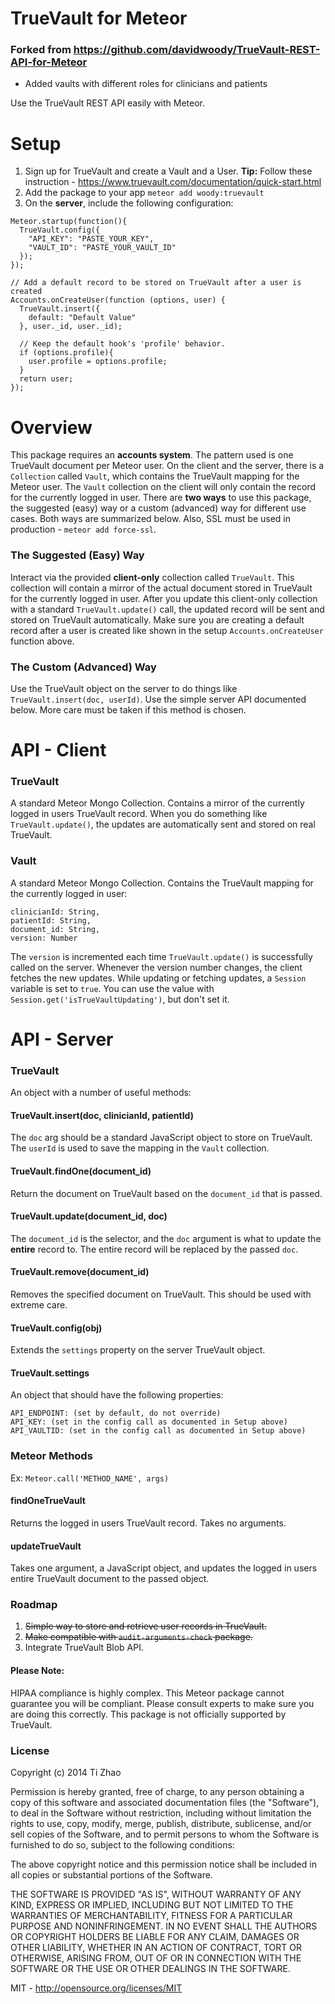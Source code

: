 TrueVault for Meteor
=============================

### Forked from https://github.com/davidwoody/TrueVault-REST-API-for-Meteor
- Added vaults with different roles for clinicians and patients

Use the TrueVault REST API easily with Meteor.

# Setup
1. Sign up for TrueVault and create a Vault and a User. **Tip:** Follow these instruction - https://www.truevault.com/documentation/quick-start.html
2. Add the package to your app `meteor add woody:truevault`
3. On the **server**, include the following configuration:

```
Meteor.startup(function(){
  TrueVault.config({
    "API_KEY": "PASTE_YOUR_KEY",
    "VAULT_ID": "PASTE_YOUR_VAULT_ID"
  });
});

// Add a default record to be stored on TrueVault after a user is created
Accounts.onCreateUser(function (options, user) {
  TrueVault.insert({
    default: "Default Value"
  }, user._id, user._id);

  // Keep the default hook's 'profile' behavior.
  if (options.profile){
    user.profile = options.profile;
  }
  return user;
});
```

# Overview

This package requires an **accounts system**. The pattern used is one TrueVault document per Meteor user. On the client and the server, there is a `Collection` called `Vault`, which contains the TrueVault mapping for the Meteor user. The `Vault` collection on the client will only contain the record for the currently logged in user. There are **two ways** to use this package, the suggested (easy) way or a custom (advanced) way for different use cases. Both ways are summarized below. Also, SSL must be used in production - `meteor add force-ssl`.


### The Suggested (Easy) Way

Interact via the provided **client-only** collection called `TrueVault`. This collection will contain a mirror of the actual document stored in TrueVault for the currently logged in user. After you update this client-only collection with a standard `TrueVault.update()` call, the updated record will be sent and stored on TrueVault automatically. Make sure you are creating a default record after a user is created like shown in the setup `Accounts.onCreateUser` function above.

### The Custom (Advanced) Way

Use the TrueVault object on the server to do things like `TrueVault.insert(doc, userId)`. Use the simple server API documented below. More care must be taken if this method is chosen.


# API - Client

### TrueVault

A standard Meteor Mongo Collection. Contains a mirror of the currently logged in users TrueVault record. When you do something like `TrueVault.update()`, the updates are automatically sent and stored on real TrueVault.

### Vault

A standard Meteor Mongo Collection. Contains the TrueVault mapping for the currently logged in user: 
```
clinicianId: String, 
patientId: String, 
document_id: String,
version: Number
```

The `version` is incremented each time `TrueVault.update()` is successfully called on the server. Whenever the version number changes, the client fetches the new updates. While updating or fetching updates, a `Session` variable is set to `true`. You can use the value with `Session.get('isTrueVaultUpdating')`, but don't set it.


# API - Server

### TrueVault

An object with a number of useful methods:

#### TrueVault.insert(doc, clinicianId, patientId)

The `doc` arg should be a standard JavaScript object to store on TrueVault. The `userId` is used to save the mapping in the `Vault` collection.

#### TrueVault.findOne(document_id)

Return the document on TrueVault based on the `document_id` that is passed.

#### TrueVault.update(document_id, doc)

The `document_id` is the selector, and the `doc` argument is what to update the **entire** record to. The entire record will be replaced by the passed `doc`.

#### TrueVault.remove(document_id)

Removes the specified document on TrueVault. This should be used with extreme care.

#### TrueVault.config(obj)

Extends the `settings` property on the server TrueVault object.

#### TrueVault.settings

An object that should have the following properties:
```
API_ENDPOINT: (set by default, do not override)
API_KEY: (set in the config call as documented in Setup above)
API_VAULTID: (set in the config call as documented in Setup above)
```


### Meteor Methods
Ex: `Meteor.call('METHOD_NAME', args)`

#### findOneTrueVault

Returns the logged in users TrueVault record. Takes no arguments.

#### updateTrueVault

Takes one argument, a JavaScript object, and updates the logged in users entire TrueVault document to the passed object.


### Roadmap

1. ~~Simple way to store and retrieve user records in TrueVault.~~
2. ~~Make compatible with `audit-arguments-check` package.~~
3. Integrate TrueVault Blob API.

#### Please Note:

HIPAA compliance is highly complex. This Meteor package cannot guarantee you will be compliant. Please consult experts to make sure you are doing this correctly. This package is not officially supported by TrueVault.

### License

Copyright (c) 2014 Ti Zhao

Permission is hereby granted, free of charge, to any person obtaining a copy
of this software and associated documentation files (the "Software"), to deal
in the Software without restriction, including without limitation the rights
to use, copy, modify, merge, publish, distribute, sublicense, and/or sell
copies of the Software, and to permit persons to whom the Software is
furnished to do so, subject to the following conditions:

The above copyright notice and this permission notice shall be included in
all copies or substantial portions of the Software.

THE SOFTWARE IS PROVIDED "AS IS", WITHOUT WARRANTY OF ANY KIND, EXPRESS OR
IMPLIED, INCLUDING BUT NOT LIMITED TO THE WARRANTIES OF MERCHANTABILITY,
FITNESS FOR A PARTICULAR PURPOSE AND NONINFRINGEMENT. IN NO EVENT SHALL THE
AUTHORS OR COPYRIGHT HOLDERS BE LIABLE FOR ANY CLAIM, DAMAGES OR OTHER
LIABILITY, WHETHER IN AN ACTION OF CONTRACT, TORT OR OTHERWISE, ARISING FROM,
OUT OF OR IN CONNECTION WITH THE SOFTWARE OR THE USE OR OTHER DEALINGS IN
THE SOFTWARE.

MIT - http://opensource.org/licenses/MIT

